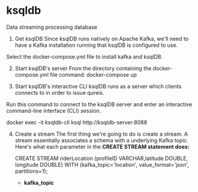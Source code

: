# ksqldb
Data streaming processing database 

1. Get ksqlDB 
Since ksqlDB runs natively on Apache Kafka, we'll need to have a Kafka installation running that ksqlDB is configured to use.

Select the docker-compose.yml file to install kafka and ksqlDB. 

2. Start ksqlDB's server 
From the directory containing the docker-compose.yml file 
command: docker-compose up 

3. Start ksqlDB's interactive CLI 
ksqlDB runs as a server which clients connects to in order to issue qureis. 

Run this command to connect to the ksqlDB server and enter an interactive command-line interface (CLI) session. 

docker exec -it ksqldb-cli ksql http://ksqldb-server:8088 

4. Create a stream 
    The first thing we're going to do is create a stream. A stream essentially associates a schema with a underlying Kafka topic. Here's what each parameter in the <b> CREATE STREAM statement does: </b>

    CREATE STREAM riderLocation (profileID VARCHAR,latitude DOUBLE, longitude DOUBLE)
        WITH (kafka_topic='location', value_format='json', partitions=1); 

    <ul>
        <li><b>kafka_topic </b></li>
    <ul>